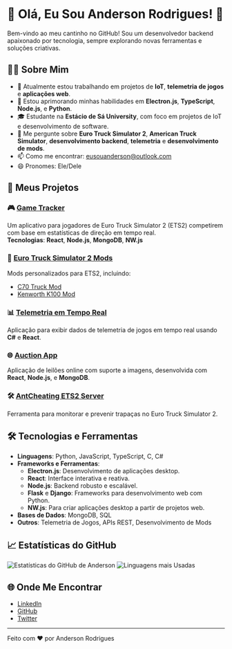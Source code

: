 # 👋 Olá, Eu Sou Anderson Rodrigues! 🚀

Bem-vindo ao meu cantinho no GitHub! Sou um desenvolvedor backend apaixonado por tecnologia, sempre explorando novas ferramentas e soluções criativas.

## 👨‍💻 Sobre Mim

- 🔭 Atualmente estou trabalhando em projetos de **IoT**, **telemetria de jogos** e **aplicações web**.
- 🌱 Estou aprimorando minhas habilidades em **Electron.js**, **TypeScript**, **Node.js**, e **Python**.
- 🎓 Estudante na **Estácio de Sá University**, com foco em projetos de IoT e desenvolvimento de software.
- 💬 Me pergunte sobre **Euro Truck Simulator 2**, **American Truck Simulator**, **desenvolvimento backend**, **telemetria** e **desenvolvimento de mods**.
- 📫 Como me encontrar: [eusouanderson@outlook.com](mailto:eusouanderson@outlook.com)
- 😄 Pronomes: Ele/Dele

## 🚀 Meus Projetos

### 🎮 [Game Tracker](https://github.com/eusouanderson/game-tracker)
Um aplicativo para jogadores de Euro Truck Simulator 2 (ETS2) competirem com base em estatísticas de direção em tempo real.  
**Tecnologias**: **React**, **Node.js**, **MongoDB**, **NW.js**

### 🚛 [Euro Truck Simulator 2 Mods](https://github.com/eusouanderson/ETS2-Mods)
Mods personalizados para ETS2, incluindo:
- [C70 Truck Mod](https://github.com/eusouanderson/C70-ETS2)
- [Kenworth K100 Mod](https://github.com/eusouanderson/Kenworth-K100-ETS2)

### 📊 [Telemetria em Tempo Real](https://github.com/eusouanderson/RealTimeTelemetry)
Aplicação para exibir dados de telemetria de jogos em tempo real usando **C#** e **React**.

### 🌐 [Auction App](https://github.com/eusouanderson/auction-app)
Aplicação de leilões online com suporte a imagens, desenvolvida com **React**, **Node.js**, e **MongoDB**.

### 🛠️ [AntCheating ETS2 Server](https://github.com/eusouanderson/AntCheating-ETS2-Server)
Ferramenta para monitorar e prevenir trapaças no Euro Truck Simulator 2.

## 🛠️ Tecnologias e Ferramentas

- **Linguagens**: Python, JavaScript, TypeScript, C, C#
- **Frameworks e Ferramentas**: 
  - **Electron.js**: Desenvolvimento de aplicações desktop.
  - **React**: Interface interativa e reativa.
  - **Node.js**: Backend robusto e escalável.
  - **Flask** e **Django**: Frameworks para desenvolvimento web com Python.
  - **NW.js**: Para criar aplicações desktop a partir de projetos web.
- **Bases de Dados**: MongoDB, SQL
- **Outros**: Telemetria de Jogos, APIs REST, Desenvolvimento de Mods

## 📈 Estatísticas do GitHub

![Estatísticas do GitHub de Anderson](https://github-readme-stats.vercel.app/api?username=eusouanderson&show_icons=true&theme=dark)
![Linguagens mais Usadas](https://github-readme-stats.vercel.app/api/top-langs/?username=eusouanderson&layout=compact&theme=dark)

## 🌐 Onde Me Encontrar

- [LinkedIn](https://www.linkedin.com/in/seu-linkedin)
- [GitHub](https://github.com/eusouanderson)
- [Twitter](https://twitter.com/seu-twitter)

---

Feito com ❤️ por Anderson Rodrigues
